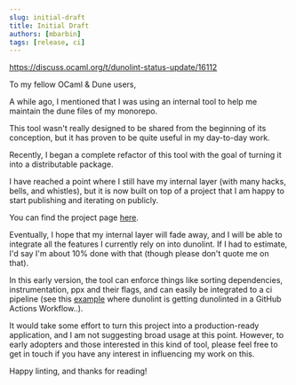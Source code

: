 ```yaml
---
slug: initial-draft
title: Initial Draft
authors: [mbarbin]
tags: [release, ci]
---
```


https://discuss.ocaml.org/t/dunolint-status-update/16112

To my fellow OCaml & Dune users,

A while ago, I mentioned that I was using an internal tool to help me maintain the dune files of my monorepo.

This tool wasn't really designed to be shared from the beginning of its conception, but it has proven to be quite useful in my day-to-day work.

Recently, I began a complete refactor of this tool with the goal of turning it into a distributable package.

<!-- truncate -->

I have reached a point where I still have my internal layer (with many hacks, bells, and whistles), but it is now built on top of a project that I am happy to start publishing and iterating on publicly.

You can find the project page [here](https://github.com/mbarbin/dunolint).

Eventually, I hope that my internal layer will fade away, and I will be able to integrate all the features I currently rely on into dunolint. If I had to estimate, I'd say I'm about 10% done with that (though please don't quote me on that).

In this early version, the tool can enforce things like sorting dependencies, instrumentation, ppx and their flags, and can easily be integrated to a ci pipeline (see this [example](https://github.com/mbarbin/dunolint/pull/4) where dunolint is getting dunolinted in a GitHub Actions Workflow..).

It would take some effort to turn this project into a production-ready application, and I am not suggesting broad usage at this point. However, to early adopters and those interested in this kind of tool, please feel free to get in touch if you have any interest in influencing my work on this.

Happy linting, and thanks for reading!
